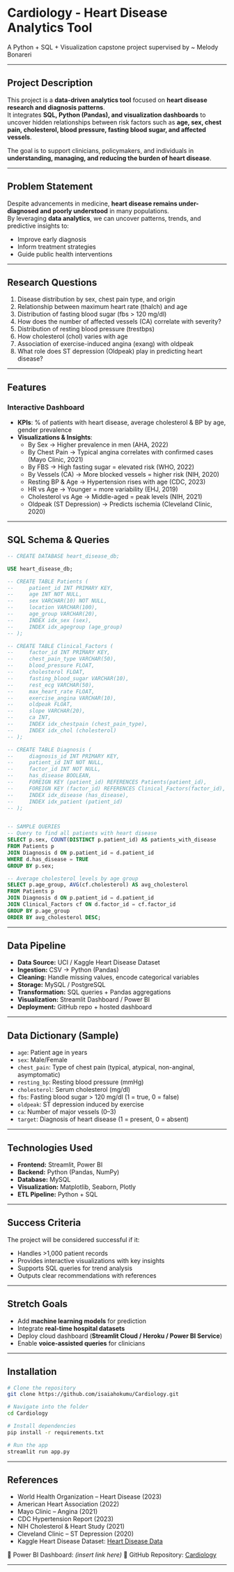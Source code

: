 # Cardiology - Heart Disease Analytics Tool

A Python + SQL + Visualization capstone project supervised by ~ Melody Bonareri  

---

## Project Description  
This project is a **data-driven analytics tool** focused on **heart disease research and diagnosis patterns**.  
It integrates **SQL, Python (Pandas), and visualization dashboards** to uncover hidden relationships between risk factors such as **age, sex, chest pain, cholesterol, blood pressure, fasting blood sugar, and affected vessels**.  

The goal is to support clinicians, policymakers, and individuals in **understanding, managing, and reducing the burden of heart disease**.  

---

## Problem Statement  
Despite advancements in medicine, **heart disease remains under-diagnosed and poorly understood** in many populations.  
By leveraging **data analytics**, we can uncover patterns, trends, and predictive insights to:  
- Improve early diagnosis  
- Inform treatment strategies  
- Guide public health interventions  

---

## Research Questions  
1. Disease distribution by sex, chest pain type, and origin
2. Relationship between maximum heart rate (thalch) and age
3. Distribution of fasting blood sugar (fbs > 120 mg/dl)
4. How does the number of affected vessels (CA) correlate with severity?
5. Distribution of resting blood pressure (trestbps)
6. How cholesterol (chol) varies with age
7. Association of exercise-induced angina (exang) with oldpeak
8. What role does ST depression (Oldpeak) play in predicting heart disease?  

---

## Features  

### Interactive Dashboard  
- **KPIs**: % of patients with heart disease, average cholesterol & BP by age, gender prevalence  
- **Visualizations & Insights**:  
  - By Sex → Higher prevalence in men (AHA, 2022)  
  - By Chest Pain → Typical angina correlates with confirmed cases (Mayo Clinic, 2021)  
  - By FBS → High fasting sugar = elevated risk (WHO, 2022)  
  - By Vessels (CA) → More blocked vessels = higher risk (NIH, 2020)  
  - Resting BP & Age → Hypertension rises with age (CDC, 2023)  
  - HR vs Age → Younger = more variability (EHJ, 2019)  
  - Cholesterol vs Age → Middle-aged = peak levels (NIH, 2021)  
  - Oldpeak (ST Depression) → Predicts ischemia (Cleveland Clinic, 2020)  

---

## SQL Schema & Queries  

```sql
-- CREATE DATABASE heart_disease_db;

USE heart_disease_db;

-- CREATE TABLE Patients (
--     patient_id INT PRIMARY KEY,
--     age INT NOT NULL,
--     sex VARCHAR(10) NOT NULL,
--     location VARCHAR(100),
--     age_group VARCHAR(20),
--     INDEX idx_sex (sex),
--     INDEX idx_agegroup (age_group)
-- );

-- CREATE TABLE Clinical_Factors (
--     factor_id INT PRIMARY KEY,
--     chest_pain_type VARCHAR(50),
--     blood_pressure FLOAT,
--     cholesterol FLOAT,
--     fasting_blood_sugar VARCHAR(10),
--     rest_ecg VARCHAR(50),
--     max_heart_rate FLOAT,
--     exercise_angina VARCHAR(10),
--     oldpeak FLOAT,
--     slope VARCHAR(20),
--     ca INT,
--     INDEX idx_chestpain (chest_pain_type),
--     INDEX idx_chol (cholesterol)
-- );

-- CREATE TABLE Diagnosis (
--     diagnosis_id INT PRIMARY KEY,
--     patient_id INT NOT NULL,
--     factor_id INT NOT NULL,
--     has_disease BOOLEAN,
--     FOREIGN KEY (patient_id) REFERENCES Patients(patient_id),
--     FOREIGN KEY (factor_id) REFERENCES Clinical_Factors(factor_id),
--     INDEX idx_disease (has_disease),
--     INDEX idx_patient (patient_id)
-- );


-- SAMPLE QUERIES
-- Query to find all patients with heart disease
SELECT p.sex, COUNT(DISTINCT p.patient_id) AS patients_with_disease
FROM Patients p
JOIN Diagnosis d ON p.patient_id = d.patient_id
WHERE d.has_disease = TRUE
GROUP BY p.sex;

-- Average cholesterol levels by age group
SELECT p.age_group, AVG(cf.cholesterol) AS avg_cholesterol
FROM Patients p
JOIN Diagnosis d ON p.patient_id = d.patient_id
JOIN Clinical_Factors cf ON d.factor_id = cf.factor_id
GROUP BY p.age_group
ORDER BY avg_cholesterol DESC;
```

---

## Data Pipeline
- **Data Source:** UCI / Kaggle Heart Disease Dataset  
- **Ingestion:** CSV → Python (Pandas)  
- **Cleaning:** Handle missing values, encode categorical variables  
- **Storage:** MySQL / PostgreSQL  
- **Transformation:** SQL queries + Pandas aggregations  
- **Visualization:** Streamlit Dashboard / Power BI  
- **Deployment:** GitHub repo + hosted dashboard  

---

## Data Dictionary (Sample)
- `age`: Patient age in years  
- `sex`: Male/Female  
- `chest_pain`: Type of chest pain (typical, atypical, non-anginal, asymptomatic)  
- `resting_bp`: Resting blood pressure (mmHg)  
- `cholesterol`: Serum cholesterol (mg/dl)  
- `fbs`: Fasting blood sugar > 120 mg/dl (1 = true, 0 = false)  
- `oldpeak`: ST depression induced by exercise  
- `ca`: Number of major vessels (0–3)  
- `target`: Diagnosis of heart disease (1 = present, 0 = absent)  

---

## Technologies Used
- **Frontend:** Streamlit, Power BI  
- **Backend:** Python (Pandas, NumPy)  
- **Database:** MySQL 
- **Visualization:** Matplotlib, Seaborn, Plotly  
- **ETL Pipeline:** Python + SQL  

---

## Success Criteria
The project will be considered successful if it:  
- Handles >1,000 patient records  
- Provides interactive visualizations with key insights  
- Supports SQL queries for trend analysis  
- Outputs clear recommendations with references  

---

## Stretch Goals
- Add **machine learning models** for prediction  
- Integrate **real-time hospital datasets**  
- Deploy cloud dashboard (**Streamlit Cloud / Heroku / Power BI Service**)  
- Enable **voice-assisted queries** for clinicians  

---

## Installation
```bash
# Clone the repository
git clone https://github.com/isaiahokumu/Cardiology.git

# Navigate into the folder
cd Cardiology

# Install dependencies
pip install -r requirements.txt

# Run the app
streamlit run app.py
```
---

## References

* World Health Organization – Heart Disease (2023)
* American Heart Association (2022)
* Mayo Clinic – Angina (2021)
* CDC Hypertension Report (2023)
* NIH Cholesterol & Heart Study (2021)
* Cleveland Clinic – ST Depression (2020)
* Kaggle Heart Disease Dataset: [Heart Disease Data](https://www.kaggle.com/datasets/redwankarimsony/heart-disease-data)

🔗 Power BI Dashboard: *(insert link here)*
🔗 GitHub Repository: [Cardiology](https://github.com/isaiahokumu/Cardiology)

---

